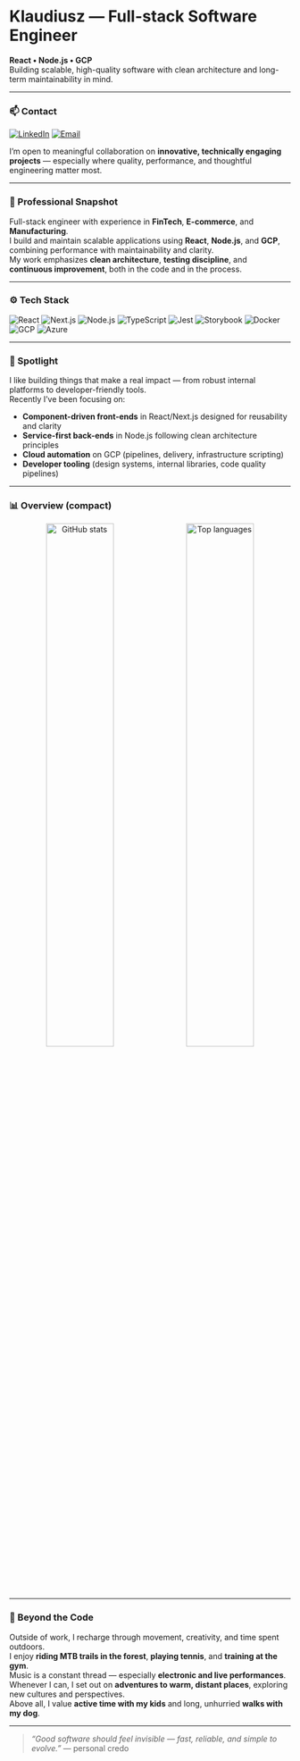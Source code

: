 # Klaudiusz — Full-stack Software Engineer
**React • Node.js • GCP**  
Building scalable, high-quality software with clean architecture and long-term maintainability in mind.

---

### 📫 Contact
[![LinkedIn](https://img.shields.io/badge/LinkedIn-klaudiuszm-0A66C2?logo=linkedin&logoColor=white&style=for-the-badge)](https://linkedin.com/in/klaudiuszm)
[![Email](https://img.shields.io/badge/Email-klaudiusz.w.m%40gmail.com-4b5563?logo=minutemailer&logoColor=white&style=for-the-badge)](mailto:klaudiusz.w.m@gmail.com)

I’m open to meaningful collaboration on **innovative, technically engaging projects** — especially where quality, performance, and thoughtful engineering matter most.

---

### 🧭 Professional Snapshot
Full-stack engineer with experience in **FinTech**, **E-commerce**, and **Manufacturing**.  
I build and maintain scalable applications using **React**, **Node.js**, and **GCP**, combining performance with maintainability and clarity.  
My work emphasizes **clean architecture**, **testing discipline**, and **continuous improvement**, both in the code and in the process.

---

### ⚙️ Tech Stack
![React](https://img.shields.io/badge/React-1f2937?logo=react&logoColor=61DAFB)
![Next.js](https://img.shields.io/badge/Next.js-1f2937?logo=nextdotjs&logoColor=FFFFFF)
![Node.js](https://img.shields.io/badge/Node.js-1f2937?logo=nodedotjs&logoColor=8CC84B)
![TypeScript](https://img.shields.io/badge/TypeScript-1f2937?logo=typescript&logoColor=3178C6)
![Jest](https://img.shields.io/badge/Jest-1f2937?logo=jest&logoColor=C21325)
![Storybook](https://img.shields.io/badge/Storybook-1f2937?logo=storybook&logoColor=FF4785)
![Docker](https://img.shields.io/badge/Docker-1f2937?logo=docker&logoColor=2496ED)
![GCP](https://img.shields.io/badge/GCP-1f2937?logo=googlecloud&logoColor=4285F4)
![Azure](https://img.shields.io/badge/Azure-1f2937?logo=microsoftazure&logoColor=0078D4)

---

### 🔦 Spotlight
I like building things that make a real impact — from robust internal platforms to developer-friendly tools.  
Recently I’ve been focusing on:
- **Component-driven front-ends** in React/Next.js designed for reusability and clarity  
- **Service-first back-ends** in Node.js following clean architecture principles  
- **Cloud automation** on GCP (pipelines, delivery, infrastructure scripting)  
- **Developer tooling** (design systems, internal libraries, code quality pipelines)

---

### 📊 Overview (compact)
<p align="center">
  <img src="https://github-readme-stats.vercel.app/api?username=ja-klaudiusz&show_icons=true&theme=github_dark&hide_border=true&count_private=true&hide_title=true&line_height=22&card_width=400" width="49%" alt="GitHub stats"/>
  <img src="https://github-readme-stats.vercel.app/api/top-langs/?username=ja-klaudiusz&layout=compact&theme=github_dark&hide_border=true&langs_count=6&card_width=400" width="49%" alt="Top languages"/>
</p>

---

### 🌿 Beyond the Code
Outside of work, I recharge through movement, creativity, and time spent outdoors.  
I enjoy **riding MTB trails in the forest**, **playing tennis**, and **training at the gym**.  
Music is a constant thread — especially **electronic and live performances**.  
Whenever I can, I set out on **adventures to warm, distant places**, exploring new cultures and perspectives.  
Above all, I value **active time with my kids** and long, unhurried **walks with my dog**.

---

> *“Good software should feel invisible — fast, reliable, and simple to evolve.”* — personal credo
